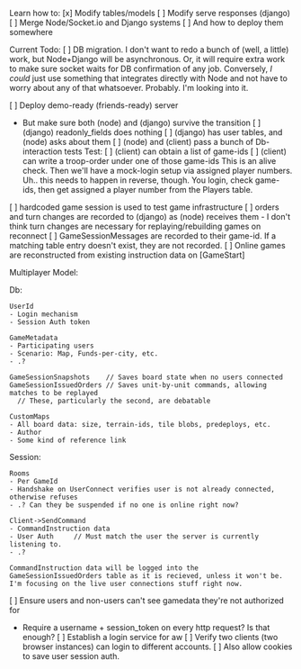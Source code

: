 
Learn how to:
[x] Modify tables/models
[ ] Modify serve responses (django)
[ ] Merge Node/Socket.io and Django systems
  [ ] And how to deploy them somewhere


Current Todo:
[ ] DB migration.
  I don't want to redo a bunch of (well, a little) work, but Node+Django will be asynchronous. Or, it will require extra work to make sure socket waits for DB confirmation of any job. Conversely, *I could* just use something that integrates directly with Node and not have to worry about any of that whatsoever. Probably.
  I'm looking into it.

[ ] Deploy demo-ready (friends-ready) server
  - But make sure both (node) and (django) survive the transition
[ ] (django) readonly_fields does nothing
[ ] (django) has user tables, and (node) asks about them
[ ] (node) and (client) pass a bunch of Db-interaction tests
  Test:
  [ ] (client) can obtain a list of game-ids
  [ ] (client) can write a troop-order under one of those game-ids
  This is an alive check.
  Then we'll have a mock-login setup via assigned player numbers.
  Uh.. this needs to happen in reverse, though. You login, check game-ids, then get assigned a player number from the Players table.

[ ] hardcoded game session is used to test game infrastructure
  [ ] orders and turn changes are recorded to (django) as (node) receives them
    - I don't think turn changes are necessary for replaying/rebuilding games on reconnect
    [ ] GameSessionMessages are recorded to their game-id. If a matching table entry doesn't exist, they are not recorded.
  [ ] Online games are reconstructed from existing instruction data on [GameStart]



Multiplayer Model:

  Db:

    UserId
    - Login mechanism
    - Session Auth token

    GameMetadata
    - Participating users
    - Scenario: Map, Funds-per-city, etc.
    - .?

    GameSessionSnapshots    // Saves board state when no users connected
    GameSessionIssuedOrders // Saves unit-by-unit commands, allowing matches to be replayed
      // These, particularly the second, are debatable

    CustomMaps
    - All board data: size, terrain-ids, tile blobs, predeploys, etc.
    - Author
    - Some kind of reference link

  Session:

    Rooms
    - Per GameId
    - Handshake on UserConnect verifies user is not already connected, otherwise refuses
    - .? Can they be suspended if no one is online right now?

    Client->SendCommand
    - CommandInstruction data
    - User Auth     // Must match the user the server is currently listening to.
    - .?
    
    CommandInstruction data will be logged into the GameSessionIssuedOrders table as it is recieved, unless it won't be. I'm focusing on the live user connections stuff right now.


[ ] Ensure users and non-users can't see gamedata they're not authorized for
  - Require a username + session_token on every http request? Is that enough?
[ ] Establish a login service for aw
  [ ] Verify two clients (two browser instances) can login to different accounts.
    [ ] Also allow cookies to save user session auth.
